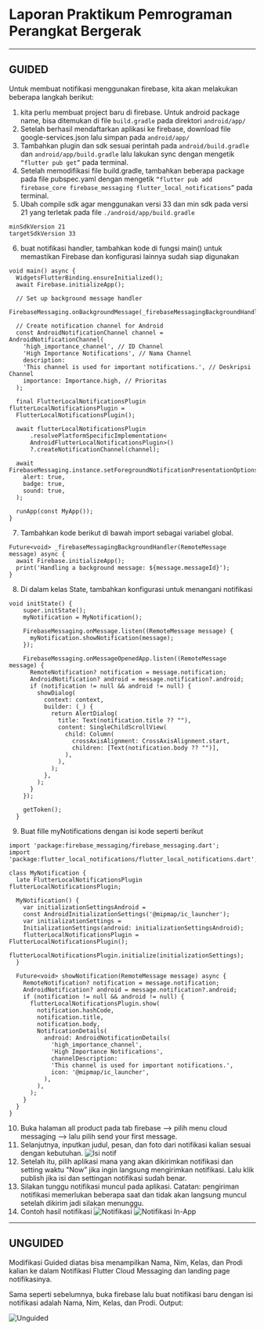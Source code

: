 # Laporan Praktikum Pemrograman Perangkat Bergerak
---
## GUIDED
Untuk membuat notifikasi menggunakan firebase, kita akan melakukan beberapa langkah berikut:
1. kita perlu membuat project baru di firebase. Untuk android package name, bisa ditemukan di file `build.gradle` pada direktori `android/app/`
2. Setelah berhasil mendaftarkan aplikasi ke firebase, download file google-services.json lalu simpan pada `android/app/`
3. Tambahkan plugin dan sdk sesuai perintah pada `android/build.gradle` dan `android/app/build.gradle` lalu lakukan sync dengan mengetik `“flutter pub get”` pada terminal.
4. Setelah memodifikasi file build.gradle, tambahkan beberapa package pada file pubspec.yaml dengan mengetik `“flutter pub add firebase_core firebase_messaging flutter_local_notifications”` pada terminal.
5. Ubah compile sdk agar menggunakan versi 33 dan min sdk pada versi 21 yang terletak pada file `./android/app/build.gradle` 
``` 
minSdkVersion 21
targetSdkVersion 33 
```
6. buat notifikasi handler, tambahkan kode di fungsi main() untuk memastikan Firebase dan konfigurasi lainnya sudah siap digunakan
```
void main() async {
  WidgetsFlutterBinding.ensureInitialized();
  await Firebase.initializeApp();

  // Set up background message handler
  FirebaseMessaging.onBackgroundMessage(_firebaseMessagingBackgroundHandler);

  // Create notification channel for Android
  const AndroidNotificationChannel channel = AndroidNotificationChannel(
    'high_importance_channel', // ID Channel
    'High Importance Notifications', // Nama Channel
    description:
    'This channel is used for important notifications.', // Deskripsi Channel
    importance: Importance.high, // Prioritas
  );

  final FlutterLocalNotificationsPlugin flutterLocalNotificationsPlugin =
  FlutterLocalNotificationsPlugin();

  await flutterLocalNotificationsPlugin
      .resolvePlatformSpecificImplementation<
      AndroidFlutterLocalNotificationsPlugin>()
      ?.createNotificationChannel(channel);

  await FirebaseMessaging.instance.setForegroundNotificationPresentationOptions(
    alert: true,
    badge: true,
    sound: true,
  );

  runApp(const MyApp());
}
```
7. Tambahkan kode berikut di bawah import sebagai variabel global.
```
Future<void> _firebaseMessagingBackgroundHandler(RemoteMessage message) async {
  await Firebase.initializeApp();
  print('Handling a background message: ${message.messageId}');
}
```
8. Di dalam kelas State, tambahkan konfigurasi untuk menangani notifikasi
```
void initState() {
    super.initState();
    myNotification = MyNotification();

    FirebaseMessaging.onMessage.listen((RemoteMessage message) {
      myNotification.showNotification(message);
    });

    FirebaseMessaging.onMessageOpenedApp.listen((RemoteMessage message) {
      RemoteNotification? notification = message.notification;
      AndroidNotification? android = message.notification?.android;
      if (notification != null && android != null) {
        showDialog(
          context: context,
          builder: (_) {
            return AlertDialog(
              title: Text(notification.title ?? ""),
              content: SingleChildScrollView(
                child: Column(
                  crossAxisAlignment: CrossAxisAlignment.start,
                  children: [Text(notification.body ?? "")],
                ),
              ),
            );
          },
        );
      }
    });

    getToken();
  }
```
9. Buat fille myNotifications dengan isi kode seperti berikut
```
import 'package:firebase_messaging/firebase_messaging.dart';
import 'package:flutter_local_notifications/flutter_local_notifications.dart';

class MyNotification {
  late FlutterLocalNotificationsPlugin flutterLocalNotificationsPlugin;

  MyNotification() {
    var initializationSettingsAndroid =
    const AndroidInitializationSettings('@mipmap/ic_launcher');
    var initializationSettings =
    InitializationSettings(android: initializationSettingsAndroid);
    flutterLocalNotificationsPlugin = FlutterLocalNotificationsPlugin();
    flutterLocalNotificationsPlugin.initialize(initializationSettings);
  }

  Future<void> showNotification(RemoteMessage message) async {
    RemoteNotification? notification = message.notification;
    AndroidNotification? android = message.notification?.android;
    if (notification != null && android != null) {
      flutterLocalNotificationsPlugin.show(
        notification.hashCode,
        notification.title,
        notification.body,
        NotificationDetails(
          android: AndroidNotificationDetails(
            'high_importance_channel',
            'High Importance Notifications',
            channelDescription:
            'This channel is used for important notifications.',
            icon: '@mipmap/ic_launcher',
          ),
        ),
      );
    }
  }
}
```
10. Buka halaman all product pada tab firebase --> pilih menu cloud messaging --> lalu pilih send your first message.
11. Selanjutnya, inputkan judul, pesan, dan foto dari notifikasi kalian sesuai dengan kebutuhan.
![Isi notif](name-notif.png)
12. Setelah itu, pilih aplikasi mana yang akan dikirimkan notifikasi dan setting waktu "Now” jika ingin langsung mengirimkan notifikasi. Lalu klik publish jika isi dan settingan notifikasi sudah benar.
13. Silakan tunggu notifikasi muncul pada aplikasi. Catatan: pengiriman notifikasi memerlukan beberapa saat dan tidak akan langsung muncul setelah dikirim jadi silakan menunggu.
14. Contoh hasil notifikasi
![Notifikasi](tes-notif.png)
![Notifikasi In-App]()

---
## UNGUIDED

Modifikasi Guided diatas bisa menampilkan Nama, Nim, Kelas, dan Prodi kalian ke dalam Notifikasi Flutter Cloud Messaging dan landing page notifikasinya.

Sama seperti sebelumnya, buka firebase lalu buat notifikasi baru dengan isi notifikasi adalah Nama, Nim, Kelas, dan Prodi. Output:

![Unguided](unguided.png)